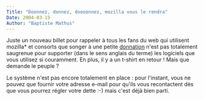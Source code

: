 ```yaml
---
Title: "Doonnez, donnez, doooonnez, mozilla vous le rendra"
Date: 2004-03-15
Author: "Baptiste Mathus"
---
```




Juste un nouveau billet pour rappeler à tous les fans du web qui
utilisent mozilla\* et consorts que songer à une petite
[donnation](http://www.mozilla-europe.org/fr/contribute/membership/)
n'est pas totalement saugrenue pour supporter (dans le sens anglais du
terme) les logiciels que vous utilisez si couramment. En plus, il y a un
t-shirt en retour ! Mais que demande le peuple ?

Le système n'est pas encore totalement en place : pour l'instant, vous
ne pouvez que fournir votre adresse e-mail pour qu'ils vous recontactent
dès que vous pourrez régler votre dette :-) mais c'est déjà bien parti.

